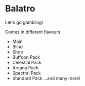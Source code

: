# Balatro
Let's go gambling!

Comes in different flavours:
- Main
- Blind
- Shop
- Buffoon Pack
- Celestial Pack
- Arcana Pack
- Spectral Pack
- Standard Pack
...and many more!